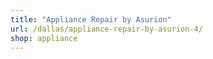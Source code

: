 ```yaml
---
title: "Appliance Repair by Asurion"
url: /dallas/appliance-repair-by-asurion-4/
shop: appliance
---
```


